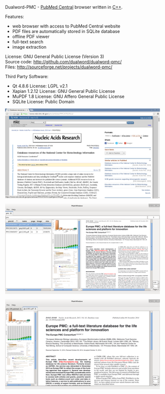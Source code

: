 Dualword-PMC - [PubMed Central](http://www.ncbi.nlm.nih.gov/pmc/) browser written in [C++](http://isocpp.org).

Features:
 - web browser with access to PubMed Central website
 - PDF files are automatically stored in SQLite database
 - offline PDF viewer
 - full-text search
 - image extraction
 
License: GNU General Public License (Version 3)  
Source code: http://github.com/dualword/dualword-pmc/  
Files: http://sourceforge.net/projects/dualword-pmc/  

Third Party Software:
 - Qt 4.8.6 License: LGPL v2.1
 - Xapian 1.2.12 License: GNU General Public License
 - MuPDF 1.8 License: GNU Affero General Public License
 - SQLite License: Public Domain
  
![Screenshot](etc/screenshot/dualword-pmc_1.png)

![Screenshot](etc/screenshot/dualword-pmc_2.png)

![Screenshot](etc/screenshot/dualword-pmc_3.png)


